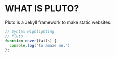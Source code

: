 # WHAT IS PLUTO?
Pluto is a Jekyll framework to make static websites.

```javascript
// Syntax Highlighting
// Pluto
function never(fails) {
  console.log("to amaze me.")
};
